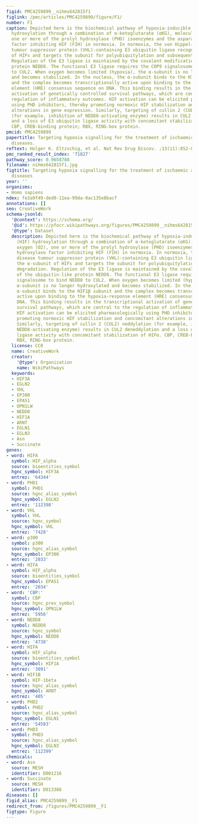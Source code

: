 ```yaml
---
figid: PMC4259899__nihms642815f1
figlink: /pmc/articles/PMC4259899/figure/F1/
number: F1
caption: Depicted here is the biochemical pathway of hypoxia-inducible factor (HIF)
  hydroxylation through a combination of α-ketoglutarate (αKG), molecular oxygen (O2),
  one or more of the prolyl hydroxylase (PHD) isoenzymes and the asparaginyl hydroxylase
  factor inhibiting HIF (FIH) in normoxia. In normoxia, the von Hippel–Lindau disease
  tumour suppressor protein (VHL)-containing E3 ubiquitin ligase recognizes the α-subunit
  of HIFs and targets the subunit for polyubiquitylation and subsequent degradation.
  Regulation of the E3 ligase is maintained by the covalent modification of the ubiquitin-like
  protein NEDD8. The functional E3 ligase requires the COP9 signalosome to bind NEDD8
  to CUL2. When oxygen becomes limited (hypoxia), the α-subunit is no longer hydroxylated
  and becomes stabilized. In the nucleus, the α-subunit binds to the HIF1β subunit
  and the complex becomes transcriptionally active upon binding to the hypoxia-response
  element (HRE) consensus sequence on DNA. This binding results in the transcriptional
  activation of genetically controlled survival pathways, which are central to the
  regulation of inflammatory outcomes. HIF activation can be elicited pharmacologically
  using PHD inhibitors, thereby promoting normoxic HIF stabilization and concomitant
  alterations in gene expression. Similarly, targeting of cullin 2 (CUL2) neddylation
  (for example, inhibition of NEDD8-activating enzyme) results in CUL2 deneddylation
  and a loss of E3 ubiquitin ligase activity with concomitant stabilization of HIFα.
  CBP, CREB-binding protein; RBX, RING-box protein.
pmcid: PMC4259899
papertitle: Targeting hypoxia signalling for the treatment of ischaemic and inflammatory
  diseases.
reftext: Holger K. Eltzschig, et al. Nat Rev Drug Discov. ;13(11):852-869.
pmc_ranked_result_index: '71827'
pathway_score: 0.9658788
filename: nihms642815f1.jpg
figtitle: Targeting hypoxia signalling for the treatment of ischaemic and inflammatory
  diseases
year: ''
organisms:
- Homo sapiens
ndex: fe3a9f49-ded0-11ea-99da-0ac135e8bacf
annotations: []
seo: CreativeWork
schema-jsonld:
  '@context': https://schema.org/
  '@id': https://pfocr.wikipathways.org/figures/PMC4259899__nihms642815f1.html
  '@type': Dataset
  description: Depicted here is the biochemical pathway of hypoxia-inducible factor
    (HIF) hydroxylation through a combination of α-ketoglutarate (αKG), molecular
    oxygen (O2), one or more of the prolyl hydroxylase (PHD) isoenzymes and the asparaginyl
    hydroxylase factor inhibiting HIF (FIH) in normoxia. In normoxia, the von Hippel–Lindau
    disease tumour suppressor protein (VHL)-containing E3 ubiquitin ligase recognizes
    the α-subunit of HIFs and targets the subunit for polyubiquitylation and subsequent
    degradation. Regulation of the E3 ligase is maintained by the covalent modification
    of the ubiquitin-like protein NEDD8. The functional E3 ligase requires the COP9
    signalosome to bind NEDD8 to CUL2. When oxygen becomes limited (hypoxia), the
    α-subunit is no longer hydroxylated and becomes stabilized. In the nucleus, the
    α-subunit binds to the HIF1β subunit and the complex becomes transcriptionally
    active upon binding to the hypoxia-response element (HRE) consensus sequence on
    DNA. This binding results in the transcriptional activation of genetically controlled
    survival pathways, which are central to the regulation of inflammatory outcomes.
    HIF activation can be elicited pharmacologically using PHD inhibitors, thereby
    promoting normoxic HIF stabilization and concomitant alterations in gene expression.
    Similarly, targeting of cullin 2 (CUL2) neddylation (for example, inhibition of
    NEDD8-activating enzyme) results in CUL2 deneddylation and a loss of E3 ubiquitin
    ligase activity with concomitant stabilization of HIFα. CBP, CREB-binding protein;
    RBX, RING-box protein.
  license: CC0
  name: CreativeWork
  creator:
    '@type': Organization
    name: WikiPathways
  keywords:
  - HIF3A
  - EGLN2
  - VHL
  - EP300
  - EPAS1
  - OPN1LW
  - NEDD8
  - HIF1A
  - ARNT
  - EGLN1
  - EGLN3
  - Asn
  - Succinate
genes:
- word: HIFA
  symbol: HIF_alpha
  source: bioentities_symbol
  hgnc_symbol: HIF3A
  entrez: '64344'
- word: PHD1
  symbol: PHD1
  source: hgnc_alias_symbol
  hgnc_symbol: EGLN2
  entrez: '112398'
- word: VHL
  symbol: VHL
  source: hgnc_symbol
  hgnc_symbol: VHL
  entrez: '7428'
- word: p300
  symbol: p300
  source: hgnc_alias_symbol
  hgnc_symbol: EP300
  entrez: '2033'
- word: HIFA
  symbol: HIF_alpha
  source: bioentities_symbol
  hgnc_symbol: EPAS1
  entrez: '2034'
- word: 'CBP:'
  symbol: CBP
  source: hgnc_prev_symbol
  hgnc_symbol: OPN1LW
  entrez: '5956'
- word: NEDD8
  symbol: NEDD8
  source: hgnc_symbol
  hgnc_symbol: NEDD8
  entrez: '4738'
- word: HIFA
  symbol: HIF_alpha
  source: bioentities_symbol
  hgnc_symbol: HIF1A
  entrez: '3091'
- word: HIF1B
  symbol: HIF-1beta
  source: hgnc_alias_symbol
  hgnc_symbol: ARNT
  entrez: '405'
- word: PHD2
  symbol: PHD2
  source: hgnc_alias_symbol
  hgnc_symbol: EGLN1
  entrez: '54583'
- word: PHD3
  symbol: PHD3
  source: hgnc_alias_symbol
  hgnc_symbol: EGLN3
  entrez: '112399'
chemicals:
- word: Asn
  source: MESH
  identifier: D001216
- word: Succinate
  source: MESH
  identifier: D013386
diseases: []
figid_alias: PMC4259899__F1
redirect_from: /figures/PMC4259899__F1
figtype: Figure
---
```

